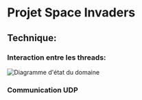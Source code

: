 # Projet Space Invaders

## Technique:

### Interaction entre les threads:
![Diagramme d'état du domaine](http://www.plantuml.com/plantuml/proxy?cache=no&src=https://raw.github.com/EmileClement/Space_Invaders/Biblio/uml/threads.uml&fmt=svg)

### Communication UDP